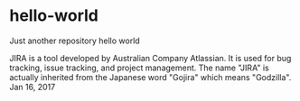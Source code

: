 # hello-world
Just another repository
hello world

JIRA is a tool developed by Australian Company Atlassian. 
It is used for bug tracking, issue tracking, and project management. 
The name "JIRA" is actually inherited from the Japanese word "Gojira" which means "Godzilla".
Jan 16, 2017

